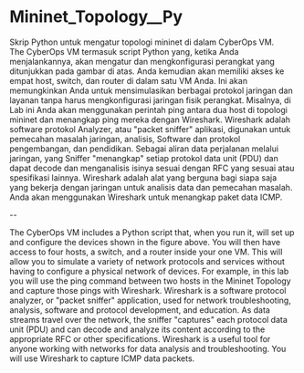 # Mininet_Topology__Py
Skrip Python untuk mengatur topologi mininet di dalam CyberOps VM. 
<br>
The CyberOps VM termasuk script Python yang, ketika Anda menjalankannya, akan mengatur dan mengkonfigurasi perangkat yang ditunjukkan pada gambar di atas. Anda kemudian akan memiliki akses ke empat host, switch, dan router di dalam satu VM Anda. Ini akan memungkinkan Anda untuk mensimulasikan berbagai protokol jaringan dan layanan tanpa harus mengkonfigurasi jaringan fisik perangkat. Misalnya, di Lab ini Anda akan menggunakan perintah ping antara dua host di topologi mininet dan menangkap ping mereka dengan Wireshark.
Wireshark adalah software protokol Analyzer, atau "packet sniffer" aplikasi, digunakan untuk pemecahan masalah jaringan, analisis, Software dan protokol pengembangan, dan pendidikan. Sebagai aliran data perjalanan melalui jaringan, yang Sniffer "menangkap" setiap protokol data unit (PDU) dan dapat decode dan menganalisis isinya sesuai dengan RFC yang sesuai atau spesifikasi lainnya.
Wireshark adalah alat yang berguna bagi siapa saja yang bekerja dengan jaringan untuk analisis data dan pemecahan masalah. Anda akan menggunakan Wireshark untuk menangkap paket data ICMP.

--

The CyberOps VM includes a Python script that, when you run it, will set up and configure the devices shown in the figure above. You will then have access to four hosts, a switch, and a router inside your one VM. This will allow you to simulate a variety of network protocols and services without having to configure a physical network of devices. For example, in this lab you will use the ping command between two hosts in the Mininet Topology and capture those pings with Wireshark.
Wireshark is a software protocol analyzer, or "packet sniffer" application, used for network troubleshooting, analysis, software and protocol development, and education. As data streams travel over the network, the sniffer "captures" each protocol data unit (PDU) and can decode and analyze its content according to the appropriate RFC or other specifications.
Wireshark is a useful tool for anyone working with networks for data analysis and troubleshooting. You will use Wireshark to capture ICMP data packets.
